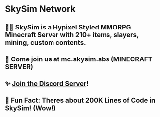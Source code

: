 # SkySim Network

## 🙋‍♀️ SkySim is a Hypixel Styled MMORPG Minecraft Server with 210+ items, slayers, mining, custom contents.

## 🌈 Come join us at mc.skysim.sbs (MINECRAFT SERVER)
## ✨ [Join the Discord Server](https://discord.skysim.sbs)!

## 🎉 Fun Fact: Theres about 200K Lines of Code in SkySim! (Wow!)
